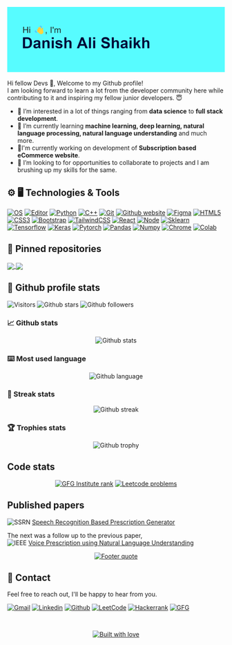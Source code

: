 <p align="center">
  <img src="images\user_header.png" alt="User header">
</p>

Hi fellow Devs :wave:, Welcome to my Github profile!  
I am looking forward to learn a lot from the developer community here while contributing to it and inspiring my fellow junior developers. :innocent:

- 👀 I’m interested in a lot of things ranging from **data science** to **full stack development**.
- 🌱 I’m currently learning **machine learning, deep learning, natural language processing, natural language understanding** and much more.
- 🔭I'm currently working on development of **Subscription based eCommerce website**.
- 💞️ I’m looking to for opportunities to collaborate to projects and I am brushing up my skills for the same.

## :gear: :desktop_computer: Technologies & Tools
[![OS][os-shield]][os-url]
[![Editor][editor-shield]][editor-url]
[![Python][python-shield]][python-url]
[![C++][c++-shield]][c++-url]
[![Git][git-shield]][git-url]
[![Github website][github-website-shield]][github-url]
[![Figma][figma-shield]][figma-url]
[![HTML5][html5-sheild]][html5-url]
[![CSS3][css-sheild]][css-url]
[![Bootstrap][bootstrap-sheild]][bootstrap-url]
[![TailwindCSS][tailwindcss-sheild]][tailwindcss-url]
[![React][react-sheild]][react-url]
[![Node][node-sheild]][node-url]
[![Sklearn][sklearn-shield]][sklearn-url]
[![Tensorflow][tensorflow-shield]][tensorflow-url]
[![Keras][keras-shield]][keras-url]
[![Pytorch][pytorch-shield]][pytorch-url]
[![Pandas][pandas-shield]][pandas-url]
[![Numpy][numpy-shield]][numpy-url]
[![Chrome][chrome-shield]][chrome-url]
[![Colab][colab-shield]][colab-url]

## :pushpin: Pinned repositories
<!-- PINNED REPOSITORIES -->
<a href="https://github.com/DAShaikh10/Tic-Tac-Toe">
  <img align="center" src="https://github-readme-stats.vercel.app/api/pin/?username=DAShaikh10&repo=Tic-Tac-Toe&theme=yeblu"/>
</a>
<a href="https://github.com/DAShaikh10/Turtle-Logos">
  <img align="center" src="https://github-readme-stats.vercel.app/api/pin/?username=DAShaikh10&repo=Turtle-Logos&theme=yeblu"/>
</a>

## :page_facing_up: Github profile stats
![Visitors][visitors-badge]
![Github stars][github-stars-shield]
![Github followers][github-followers-shield]

### :chart_with_upwards_trend: Github stats
<div align="center">

  <a>![Github stats][github-stats]</a>

</div>

### :keyboard: Most used language
<div align="center">

  <a>![Github language][github-language]</a>

</div>

### :dart: Streak stats
<div align="center">

  <a>![Github streak][github-streak]</a>

</div>

### :trophy: Trophies stats
<div align="center">

  <a>![Github trophy][github-trophy]</a>

</div>

## Code stats  
<div align="center">

  <a href="">[![GFG Institute rank][gfg-rank-shield]][gfg-url]</a>
  <a href="">[![Leetcode problems][leetcode-problems-badge]][leetcode-url]</a>

</div>

## Published papers
![SSRN][ssrn-shield] [Speech Recognition Based Prescription Generator][ssrn-paper-url]  

The next was a follow up to the previous paper,  
![IEEE][ieee-shield] [Voice Prescription using Natural Language Understanding][ieee-paper-url]

<div align="center">

  <a href="https://github.com/DAShaikh10">![Footer quote][quote-url]</a>

</div>

## :signal_strength: Contact
Feel free to reach out, I'll be happy to hear from you.

<!-- SOCIAL SHIELDS -->
[![Gmail][gmail-shield]][gmail-url]
[![Linkedin][linkedin-shield]][linkedin-url]
[![Github][github-shield]][github-url]
[![LeetCode][leetcode-shield]][leetcode-url]
[![Hackerrank][hackerrank-shield]][hackerrank-url]
[![GFG][gfg-shield]][gfg-url]

<br>

<!-- FOOTER QUOTE -->
<div align="center">

  <a href="https://github.com/DAShaikh10">![Built with love][built-with-love-badge]</a>

</div>

<!-- MARKDOWN LINKS & IMAGES -->
[leetcode-problems-badge]: https://badges.peiyuan.ch/leetcode/DAShaikh/solved?color=orange&logo=leetcode
[gfg-rank-shield]: https://img.shields.io/badge/Institute%20Rank-22-green?labelColor=white&logo=geeksforgeeks&style=flat
[os-shield]: https://img.shields.io/badge/OS-Windows-informational?style=flat&logo=windows&color=8eaec6
[os-url]: https://www.microsoft.com/en-in/windows?r=1
[editor-shield]: https://img.shields.io/badge/Editor-VS_Code-informational?style=flat&logo=visual-studio-code&logoColor=blue&color=0066b8
[editor-url]: https://code.visualstudio.com
[python-shield]: https://img.shields.io/badge/Code-Python-informational?style=flat&logo=python&logoColor=ffdc51&color=1e415e
[python-url]: https://www.python.org
[c++-shield]: https://img.shields.io/badge/Code-C++-informational?style=flat&logo=c%2B%2B
[c++-url]: https://isocpp.org
[git-shield]: https://img.shields.io/badge/Version%20Control-Git-informational?style=flat&logo=git&color=db5638
[git-url]: https://git-scm.com
[github-website-shield]: https://img.shields.io/badge/-Github-informational?style=flat&logo=github&color=000000
[figma-shield]: https://img.shields.io/badge/-Figma-informational?style=flat&logo=figma&color=white
[figma-url]: https://www.figma.com
[html5-sheild]: https://img.shields.io/badge/HTML5-informational?style=flat&logo=html5&color=white
[html5-url]: https://html.spec.whatwg.org/multipage
[css-sheild]: https://img.shields.io/badge/CSS3-informational?style=flat&logo=css3
[css-url]: https://developer.mozilla.org/en-US/docs/Web/CSS
[bootstrap-sheild]: https://img.shields.io/badge/Bootstrap-informational?style=flat&logo=bootstrap&color=white
[bootstrap-url]: https://getbootstrap.com
[tailwindcss-sheild]: https://img.shields.io/badge/TailwindCSS-informational?style=flat&logo=tailwindcss&color=f7fafc
[tailwindcss-url]: https://v1.tailwindcss.com
[react-sheild]: https://img.shields.io/badge/React-informational?style=flat&logo=react&color=black
[react-url]: https://reactjs.org
[node-sheild]: https://img.shields.io/badge/Node-informational?style=flat&logo=nodedotjs&color=white
[node-url]:https://nodejs.org
[sklearn-shield]: https://img.shields.io/badge/scikit--learn-%23F7931E.svg?style=flat&logo=scikit-learn&logoColor=white
[sklearn-url]: https://scikit-learn.org
[tensorflow-shield]: https://img.shields.io/badge/-Tensorflow-informational?style=flat&logo=tensorflow
[tensorflow-url]: https://www.tensorflow.org
[keras-shield]: https://img.shields.io/badge/-Keras-informational?style=flat&logo=keras&color=d00000
[keras-url]: https://keras.io
[pytorch-shield]: https://img.shields.io/badge/-Pytorch-informational?style=flat&logo=pytorch&color=white
[pytorch-url]: https://pytorch.org
[pandas-shield]: https://img.shields.io/badge/-Pandas-informational?style=flat&logo=pandas
[pandas-url]: https://pandas.pydata.org
[numpy-shield]: https://img.shields.io/badge/-Numpy-informational?style=flat&logo=numpy&logoColor=blue&color=white
[numpy-url]: https://numpy.org
[chrome-shield]: https://img.shields.io/badge/-Chrome-red?style=flat&logo=google-chrome&logoColor=black
[chrome-url]: https://www.google.com/intl/en_us/chrome
[colab-shield]: https://img.shields.io/badge/-Colab-white?style=flat&logo=google-colab&logoColor=orange
[colab-url]: https://colab.research.google.com
[visitors-badge]: https://visitor-badge.glitch.me/badge?page_id=DAShaikh10
[github-stars-shield]: https://img.shields.io/github/stars/DAShaikh10?style=social
[github-followers-shield]: https://img.shields.io/github/followers/DAShaikh10?style=social
[github-stats]: https://github-readme-stats.vercel.app/api?username=DAShaikh10&theme=yeblu&show_icons=true&include_all_commits=true&count_private=true&cache_seconds=7200
[github-language]: https://github-readme-stats.vercel.app/api/top-langs/?username=DAShaikh10&theme=yeblu
[github-streak]: https://github-readme-streak-stats.herokuapp.com/?user=DAShaikh10&theme=yeblu
[github-trophy]: https://github-profile-trophy.vercel.app/?username=DAShaikh10&theme=algolia
[ssrn-shield]: https://img.shields.io/badge/-SSRN-informational?style=flat&logo=ssrn&logoColor=darkblue&color=white
[ssrn-paper-url]: https://papers.ssrn.com/sol3/papers.cfm?abstract_id=3867738
[ieee-shield]: https://img.shields.io/badge/IEEE-informational?style=flat&logo=ieee
[ieee-paper-url]: https://ieeexplore.ieee.org/document/9807998
[gmail-shield]: https://img.shields.io/badge/-Danish%20Ali-grey?style=flat&logo=gmail
[gmail-url]: mailto:D.A.Shaikh10@gmail.com
[linkedin-shield]: https://img.shields.io/badge/-Danish%20Ali-blue?style=flat&logo=linkedin&logoColor=white
[linkedin-url]: https://www.linkedin.com/in/danish-ali-shaikh
[github-shield]: https://img.shields.io/badge/-Danish%20Ali-black?style=flat&logo=github
[github-url]: https://github.com/DAShaikh10
[quote-url]: https://quotes-github-readme.vercel.app/api?type=horizontal&theme=algolia
[leetcode-shield]: https://img.shields.io/badge/-Danish%20Ali-grey?style=flat&logo=leetcode
[leetcode-url]: https://leetcode.com/DAShaikh
[hackerrank-shield]: https://img.shields.io/badge/-Danish%20Ali-black?style=flat&logo=hackerrank
[hackerrank-url]: https://www.hackerrank.com/d_a_shaikh10
[gfg-shield]: https://img.shields.io/badge/-Danish%20Ali-darkgreen?style=flat&labelColor=white&logo=geeksforgeeks
[gfg-url]: https://auth.geeksforgeeks.org/user/dashaikh10
[built-with-love-badge]: http://ForTheBadge.com/images/badges/built-with-love.svg